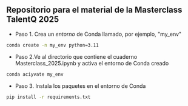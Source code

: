 ## Repositorio para el material de la Masterclass TalentQ 2025 

- Paso 1. Crea un *entorno* de Conda llamado, por ejemplo,  "my_env"
```bash
conda create -n my_env python=3.11
```

- Paso 2.Ve al directorio que contiene el cuaderno Masterclass_2025.ipynb y activa el entorno de Conda creado 
```bash
conda aciyvate my_env
```

- Paso 3. Instala los paquetes en el entorno de Conda
```bash
pip install -r requirements.txt
```
